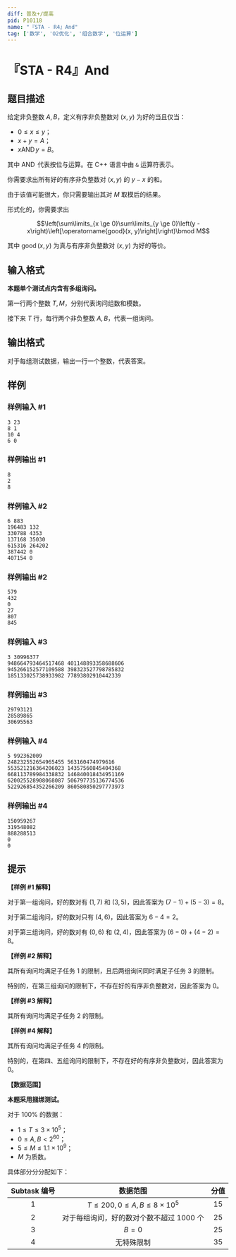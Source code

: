 ```yaml
---
diff: 普及+/提高
pid: P10118
name: "『STA - R4』And"
tag: ['数学', 'O2优化', '组合数学', '位运算']
---
```

# 『STA - R4』And
## 题目描述

给定非负整数 $A, B$，定义有序非负整数对 $(x, y)$ 为好的当且仅当：

- $0 \le x \le y$；
- $x + y = A$；
- $x \operatorname{AND} y = B$。

其中 $\operatorname{AND}$ 代表按位与运算。在 C++ 语言中由 `&` 运算符表示。

你需要求出所有好的有序非负整数对 $(x, y)$ 的 $y - x$ 的和。

由于该值可能很大，你只需要输出其对 $M$ 取模后的结果。

形式化的，你需要求出

$$\left(\sum\limits_{x \ge 0}\sum\limits_{y \ge 0}\left(y - x\right)\left[\operatorname{good}(x, y)\right]\right)\bmod M$$

其中 $\operatorname{good}(x, y)$ 为真与有序非负整数对 $(x, y)$ 为好的等价。
## 输入格式

**本题单个测试点内含有多组询问。**

第一行两个整数 $T, M$，分别代表询问组数和模数。

接下来 $T$ 行，每行两个非负整数 $A, B$，代表一组询问。
## 输出格式

对于每组测试数据，输出一行一个整数，代表答案。
## 样例

### 样例输入 #1
```
3 23
8 1
10 4
6 0

```
### 样例输出 #1
```
8
2
8

```
### 样例输入 #2
```
6 883
196483 132
330788 4353
137168 35030
615316 264202
387442 0
407154 0

```
### 样例输出 #2
```
579
432
0
27
807
845

```
### 样例输入 #3
```
3 30996377
948664793464517468 401148893358688606
945266152577109588 398323527798785832
185133025738933982 77893802910442339

```
### 样例输出 #3
```
29793121
28589865
30695563

```
### 样例输入 #4
```
5 992362009
248232552654965455 563160474979616
553521216364206023 14357560845404368
668113789984338832 146840018434951169
620025528908068087 506797735136774536
522926854352266209 860580850297773973

```
### 样例输出 #4
```
150959267
319548082
888288513
0
0

```
## 提示

**【样例 #1 解释】**

对于第一组询问，好的数对有 $\left(1, 7\right)$ 和 $\left(3, 5\right)$，因此答案为 $\left(7 - 1\right) + \left(5 - 3\right) = 8$。

对于第二组询问，好的数对只有 $\left(4, 6\right)$，因此答案为 $6 - 4 = 2$。

对于第三组询问，好的数对有 $\left(0, 6\right)$ 和 $\left(2, 4\right)$，因此答案为 $\left(6 - 0\right) + \left(4 - 2\right) = 8$。

**【样例 #2 解释】**

其所有询问均满足子任务 1 的限制，且后两组询问同时满足子任务 3 的限制。

特别的，在第三组询问的限制下，不存在好的有序非负整数对，因此答案为 $0$。

**【样例 #3 解释】**

其所有询问均满足子任务 2 的限制。

**【样例 #4 解释】**

其所有询问均满足子任务 4 的限制。

特别的，在第四、五组询问的限制下，不存在好的有序非负整数对，因此答案为 $0$。

**【数据范围】**

**本题采用捆绑测试。**

对于 $100\%$ 的数据：

- $1 \le T \le 3 \times 10^5$；
- $0 \le A, B < 2^{60}$；
- $5 \le M \le 1.1 \times 10^9$；
- $M$ 为质数。

具体部分分分配如下：

|Subtask 编号|数据范围|分值|
|:--------:|:--------:|:--------:|
|1|$T \le 200, 0 \le A, B \le 8 \times 10^5$|$15$|
|2|对于每组询问，好的数对个数不超过 $1000$ 个|$25$|
|3|$B = 0$|$25$|
|4|无特殊限制|$35$|
